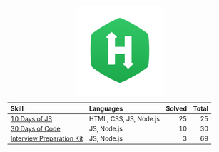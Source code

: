<p align="center">
  <a href="https://www.hackerrank.com/">
    <img src="./images/HackerRank_logo.png" width="200">
  </a>
</p>

| Skill                                                            | Languages              | Solved | Total |
| :--------------------------------------------------------------- | :--------------------- | -----: | ----: |
| [10 Days of JS](./skills/10-days-of-js/)                         | HTML, CSS, JS, Node.js |     25 |    25 |
| [30 Days of Code](./skills/30-days-of-code/)                     | JS, Node.js            |     10 |    30 |
| [Interview Preparation Kit](./skills/interview-preparation-kit/) | JS, Node.js            |      3 |    69 |
